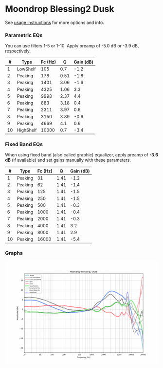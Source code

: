 # Moondrop Blessing2 Dusk
See [usage instructions](https://github.com/jaakkopasanen/AutoEq#usage) for more options and info.

### Parametric EQs
You can use filters 1-5 or 1-10. Apply preamp of -5.0 dB or -3.9 dB, respectively.

|   # | Type      |   Fc (Hz) |    Q |   Gain (dB) |
|-----|-----------|-----------|------|-------------|
|   1 | LowShelf  |       105 | 0.7  |        -1.2 |
|   2 | Peaking   |       178 | 0.51 |        -1.8 |
|   3 | Peaking   |      1401 | 3.06 |        -1.6 |
|   4 | Peaking   |      4325 | 1.06 |         3.3 |
|   5 | Peaking   |      9998 | 2.37 |         4.4 |
|   6 | Peaking   |       883 | 3.18 |         0.4 |
|   7 | Peaking   |      2311 | 3.97 |         0.6 |
|   8 | Peaking   |      3150 | 3.89 |        -0.6 |
|   9 | Peaking   |      4669 | 4.1  |         0.6 |
|  10 | HighShelf |     10000 | 0.7  |        -3.4 |

### Fixed Band EQs
When using fixed band (also called graphic) equalizer, apply preamp of **-3.6 dB** (if available) and set gains manually with these parameters.

|   # | Type    |   Fc (Hz) |    Q |   Gain (dB) |
|-----|---------|-----------|------|-------------|
|   1 | Peaking |        31 | 1.41 |        -1.2 |
|   2 | Peaking |        62 | 1.41 |        -1.4 |
|   3 | Peaking |       125 | 1.41 |        -1.5 |
|   4 | Peaking |       250 | 1.41 |        -1.5 |
|   5 | Peaking |       500 | 1.41 |        -0.3 |
|   6 | Peaking |      1000 | 1.41 |        -0.4 |
|   7 | Peaking |      2000 | 1.41 |        -0.3 |
|   8 | Peaking |      4000 | 1.41 |         3.2 |
|   9 | Peaking |      8000 | 1.41 |         2.9 |
|  10 | Peaking |     16000 | 1.41 |        -5.4 |

### Graphs
![](./Moondrop%20Blessing2%20Dusk.png)

